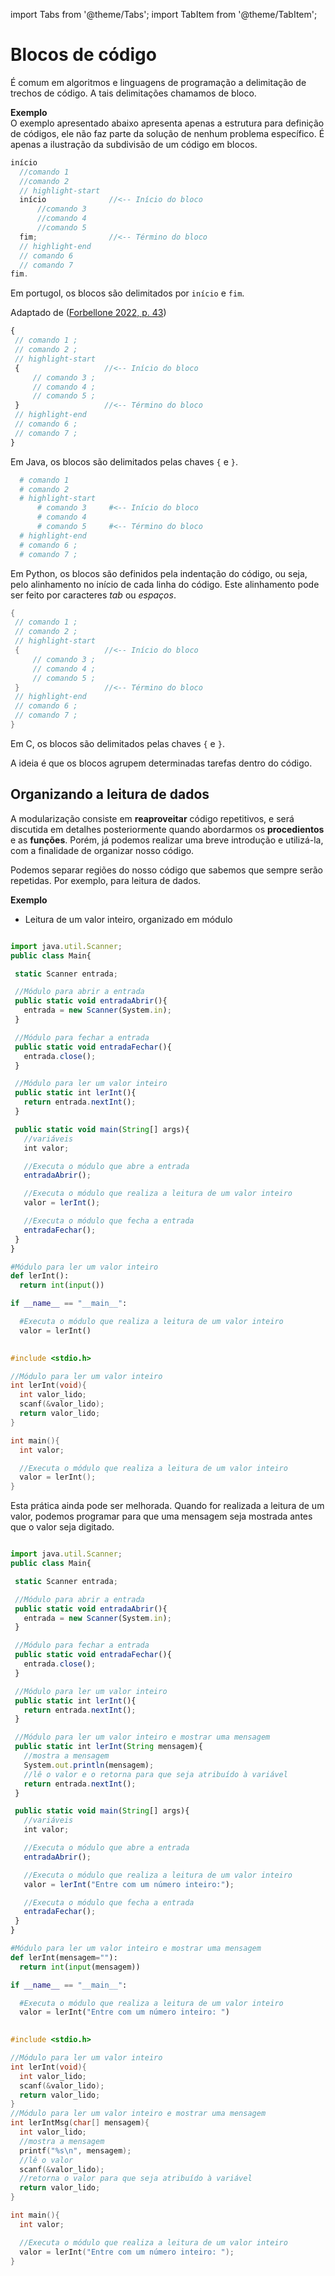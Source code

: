 import Tabs from '@theme/Tabs';
import TabItem from '@theme/TabItem';

# Blocos de código

É comum em algoritmos e linguagens de programação a delimitação de trechos de código. A tais delimitações chamamos de bloco.

**Exemplo**  
O exemplo apresentado abaixo apresenta apenas a estrutura para definição de códigos, ele não faz parte da solução de nenhum problema específico. É apenas a ilustração da subdivisão de um código em blocos.

<Tabs groupId='language'>
  <TabItem value="portugol" label="Portugol" default>

  ```c showLineNumbers
  início
    //comando 1
    //comando 2
    // highlight-start
    início              //<-- Início do bloco
        //comando 3
        //comando 4
        //comando 5
    fim;                //<-- Término do bloco
    // highlight-end
    // comando 6
    // comando 7
  fim.
  ```

  Em portugol, os blocos são delimitados por `início` e `fim`.

  Adaptado de ([Forbellone 2022, p. 43](https://plataforma.bvirtual.com.br/Leitor/Publicacao/323/pdf/))


  </TabItem>
  <TabItem value="java" label="Java">

   ```javascript showLineNumbers
  {
    // comando 1 ;
    // comando 2 ;
    // highlight-start
    {                   //<-- Início do bloco
        // comando 3 ;
        // comando 4 ;
        // comando 5 ;
    }                   //<-- Término do bloco
    // highlight-end
    // comando 6 ;
    // comando 7 ;
  }
  ```

  Em Java, os blocos são delimitados pelas chaves `{` e `}`.

  </TabItem>
  <TabItem value="python" label="Python">

  ```python showLineNumbers
    # comando 1
    # comando 2
    # highlight-start
        # comando 3     #<-- Início do bloco
        # comando 4
        # comando 5     #<-- Término do bloco
    # highlight-end
    # comando 6 ;
    # comando 7 ;
  ```

Em Python, os blocos são definidos pela indentação do código, ou seja, pelo alinhamento no início de cada linha do código. Este alinhamento pode ser feito por caracteres *tab* ou *espaços*.

  </TabItem>
  <TabItem value="c" label="C">

   ```c showLineNumbers
  {
    // comando 1 ;
    // comando 2 ;
    // highlight-start
    {                   //<-- Início do bloco
        // comando 3 ;
        // comando 4 ;
        // comando 5 ;
    }                   //<-- Término do bloco
    // highlight-end
    // comando 6 ;
    // comando 7 ;
  }
  ```

  Em C, os blocos são delimitados pelas chaves `{` e `}`.
  </TabItem>
</Tabs>

A ideia é que os blocos agrupem determinadas tarefas dentro do código.

## Organizando a leitura de dados

A modularização consiste em **reaproveitar** código repetitivos, e será discutida em detalhes posteriormente quando abordarmos os **procedientos** e as **funções**. Porém, já podemos realizar uma breve introdução e utilizá-la, com a finalidade de organizar nosso código.

Podemos separar regiões do nosso código que sabemos que sempre serão repetidas. Por exemplo, para leitura de dados.


**Exemplo**
- Leitura de um valor inteiro, organizado em módulo

<Tabs groupId='language'>
  <TabItem value="portugol" label="Portugol" default>

  ```c showLineNumbers
 
  ```

 </TabItem>
  <TabItem value="java" label="Java">

   ```javascript showLineNumbers
  import java.util.Scanner;
  public class Main{

    static Scanner entrada;

    //Módulo para abrir a entrada
    public static void entradaAbrir(){
      entrada = new Scanner(System.in);
    }

    //Módulo para fechar a entrada
    public static void entradaFechar(){
      entrada.close();
    }

    //Módulo para ler um valor inteiro
    public static int lerInt(){
      return entrada.nextInt();
    }

    public static void main(String[] args){
      //variáveis
      int valor;

      //Executa o módulo que abre a entrada
      entradaAbrir();

      //Executa o módulo que realiza a leitura de um valor inteiro
      valor = lerInt();

      //Executa o módulo que fecha a entrada
      entradaFechar();
    }
  }
  ```



  </TabItem>
  <TabItem value="python" label="Python">

  ```python showLineNumbers
  #Módulo para ler um valor inteiro
  def lerInt():
    return int(input())

  if __name__ == "__main__":

    #Executa o módulo que realiza a leitura de um valor inteiro
    valor = lerInt()
    
  ```


  </TabItem>
  <TabItem value="c" label="C">

```c showLineNumbers
#include <stdio.h>

//Módulo para ler um valor inteiro
int lerInt(void){
  int valor_lido;
  scanf(&valor_lido);
  return valor_lido;
}

int main(){
  int valor;

  //Executa o módulo que realiza a leitura de um valor inteiro
  valor = lerInt();
}
```

  
  </TabItem>
</Tabs>

Esta prática ainda pode ser melhorada. Quando for realizada a leitura de um valor, podemos programar para que uma mensagem seja mostrada antes que o valor seja digitado.

<Tabs groupId='language'>
  <TabItem value="portugol" label="Portugol" default>

  ```c showLineNumbers
 
  ```

 </TabItem>
  <TabItem value="java" label="Java">

   ```javascript showLineNumbers
  import java.util.Scanner;
  public class Main{

    static Scanner entrada;

    //Módulo para abrir a entrada
    public static void entradaAbrir(){
      entrada = new Scanner(System.in);
    }

    //Módulo para fechar a entrada
    public static void entradaFechar(){
      entrada.close();
    }

    //Módulo para ler um valor inteiro
    public static int lerInt(){
      return entrada.nextInt();
    }

    //Módulo para ler um valor inteiro e mostrar uma mensagem
    public static int lerInt(String mensagem){
      //mostra a mensagem
      System.out.println(mensagem);
      //lê o valor e o retorna para que seja atribuído à variável
      return entrada.nextInt();
    }

    public static void main(String[] args){
      //variáveis
      int valor;

      //Executa o módulo que abre a entrada
      entradaAbrir();

      //Executa o módulo que realiza a leitura de um valor inteiro
      valor = lerInt("Entre com um número inteiro:");

      //Executa o módulo que fecha a entrada
      entradaFechar();
    }
  }
  ```



  </TabItem>
  <TabItem value="python" label="Python">

  ```python showLineNumbers
  #Módulo para ler um valor inteiro e mostrar uma mensagem
  def lerInt(mensagem=""):
    return int(input(mensagem))

  if __name__ == "__main__":

    #Executa o módulo que realiza a leitura de um valor inteiro
    valor = lerInt("Entre com um número inteiro: ")
    
  ```


  </TabItem>
  <TabItem value="c" label="C">

```c showLineNumbers
#include <stdio.h>

//Módulo para ler um valor inteiro
int lerInt(void){
  int valor_lido;
  scanf(&valor_lido);
  return valor_lido;
}
//Módulo para ler um valor inteiro e mostrar uma mensagem
int lerIntMsg(char[] mensagem){
  int valor_lido;
  //mostra a mensagem
  printf("%s\n", mensagem);
  //lê o valor
  scanf(&valor_lido);
  //retorna o valor para que seja atribuído à variável
  return valor_lido;
}

int main(){
  int valor;

  //Executa o módulo que realiza a leitura de um valor inteiro
  valor = lerInt("Entre com um número inteiro: ");
}
```

  
  </TabItem>
</Tabs>

